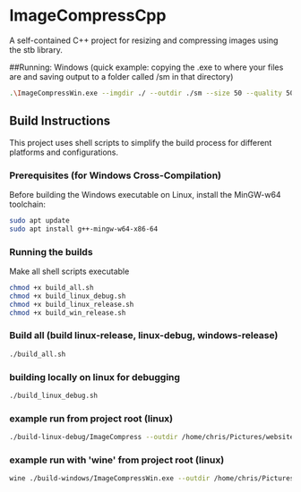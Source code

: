 # ImageCompressCpp

A self-contained C++ project for resizing and compressing images using the stb library.

##Running:
Windows (quick example: copying the .exe to where your files are and saving output to a folder called /sm in that directory)
```bash
.\ImageCompressWin.exe --imgdir ./ --outdir ./sm --size 50 --quality 50
```
## Build Instructions

This project uses shell scripts to simplify the build process for different platforms and configurations.

### Prerequisites (for Windows Cross-Compilation)

Before building the Windows executable on Linux, install the MinGW-w64 toolchain:

```bash
sudo apt update
sudo apt install g++-mingw-w64-x86-64
```

### Running the builds

Make all shell scripts executable
```bash
chmod +x build_all.sh
chmod +x build_linux_debug.sh
chmod +x build_linux_release.sh
chmod +x build_win_release.sh
```

### Build all (build linux-release, linux-debug, windows-release)

```bash
./build_all.sh
```

### building locally on linux for debugging
```bash
./build_linux_debug.sh
```

### example run from project root (linux)
```bash
./build-linux-debug/ImageCompress --outdir /home/chris/Pictures/website/sm --imgdir /home/chris/Pictures/website/ --size 50 --quality 25 --threads 28
```

### example run with 'wine' from project root (linux)
```bash
wine ./build-windows/ImageCompressWin.exe --outdir /home/chris/Pictures/website/sm --imgdir /home/chris/Pictures/website/ --size 50 --quality 25 --threads 28
```
